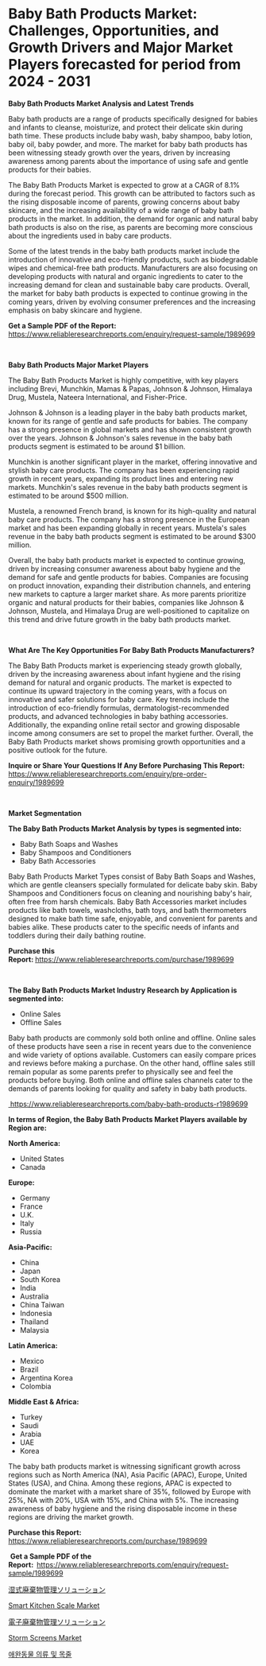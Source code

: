 <p><h1>Baby Bath Products Market: Challenges, Opportunities, and Growth Drivers and Major Market Players forecasted for period from 2024 - 2031</h1></p><p><strong>Baby Bath Products Market Analysis and Latest Trends</strong></p>
<p><p>Baby bath products are a range of products specifically designed for babies and infants to cleanse, moisturize, and protect their delicate skin during bath time. These products include baby wash, baby shampoo, baby lotion, baby oil, baby powder, and more. The market for baby bath products has been witnessing steady growth over the years, driven by increasing awareness among parents about the importance of using safe and gentle products for their babies.</p><p>The Baby Bath Products Market is expected to grow at a CAGR of 8.1% during the forecast period. This growth can be attributed to factors such as the rising disposable income of parents, growing concerns about baby skincare, and the increasing availability of a wide range of baby bath products in the market. In addition, the demand for organic and natural baby bath products is also on the rise, as parents are becoming more conscious about the ingredients used in baby care products.</p><p>Some of the latest trends in the baby bath products market include the introduction of innovative and eco-friendly products, such as biodegradable wipes and chemical-free bath products. Manufacturers are also focusing on developing products with natural and organic ingredients to cater to the increasing demand for clean and sustainable baby care products. Overall, the market for baby bath products is expected to continue growing in the coming years, driven by evolving consumer preferences and the increasing emphasis on baby skincare and hygiene.</p></p>
<p><strong>Get a Sample PDF of the Report:&nbsp;</strong> <a href="https://www.reliableresearchreports.com/enquiry/request-sample/1989699">https://www.reliableresearchreports.com/enquiry/request-sample/1989699</a></p>
<p>&nbsp;</p>
<p><strong>Baby Bath Products Major Market Players</strong></p>
<p><p>The Baby Bath Products Market is highly competitive, with key players including Brevi, Munchkin, Mamas & Papas, Johnson & Johnson, Himalaya Drug, Mustela, Nateera International, and Fisher-Price. </p><p>Johnson & Johnson is a leading player in the baby bath products market, known for its range of gentle and safe products for babies. The company has a strong presence in global markets and has shown consistent growth over the years. Johnson & Johnson's sales revenue in the baby bath products segment is estimated to be around $1 billion.</p><p>Munchkin is another significant player in the market, offering innovative and stylish baby care products. The company has been experiencing rapid growth in recent years, expanding its product lines and entering new markets. Munchkin's sales revenue in the baby bath products segment is estimated to be around $500 million.</p><p>Mustela, a renowned French brand, is known for its high-quality and natural baby care products. The company has a strong presence in the European market and has been expanding globally in recent years. Mustela's sales revenue in the baby bath products segment is estimated to be around $300 million.</p><p>Overall, the baby bath products market is expected to continue growing, driven by increasing consumer awareness about baby hygiene and the demand for safe and gentle products for babies. Companies are focusing on product innovation, expanding their distribution channels, and entering new markets to capture a larger market share. As more parents prioritize organic and natural products for their babies, companies like Johnson & Johnson, Mustela, and Himalaya Drug are well-positioned to capitalize on this trend and drive future growth in the baby bath products market.</p></p>
<p>&nbsp;</p>
<p><strong>What Are The Key Opportunities For Baby Bath Products Manufacturers?</strong></p>
<p><p>The Baby Bath Products market is experiencing steady growth globally, driven by the increasing awareness about infant hygiene and the rising demand for natural and organic products. The market is expected to continue its upward trajectory in the coming years, with a focus on innovative and safer solutions for baby care. Key trends include the introduction of eco-friendly formulas, dermatologist-recommended products, and advanced technologies in baby bathing accessories. Additionally, the expanding online retail sector and growing disposable income among consumers are set to propel the market further. Overall, the Baby Bath Products market shows promising growth opportunities and a positive outlook for the future.</p></p>
<p><strong>Inquire or Share Your Questions If Any Before Purchasing This Report:</strong> <a href="https://www.reliableresearchreports.com/enquiry/pre-order-enquiry/1989699">https://www.reliableresearchreports.com/enquiry/pre-order-enquiry/1989699</a></p>
<p>&nbsp;</p>
<p><strong>Market Segmentation</strong></p>
<p><strong>The Baby Bath Products Market Analysis by types is segmented into:</strong></p>
<p><ul><li>Baby Bath Soaps and Washes</li><li>Baby Shampoos and Conditioners</li><li>Baby Bath Accessories</li></ul></p>
<p><p>Baby Bath Products Market Types consist of Baby Bath Soaps and Washes, which are gentle cleansers specially formulated for delicate baby skin. Baby Shampoos and Conditioners focus on cleaning and nourishing baby's hair, often free from harsh chemicals. Baby Bath Accessories market includes products like bath towels, washcloths, bath toys, and bath thermometers designed to make bath time safe, enjoyable, and convenient for parents and babies alike. These products cater to the specific needs of infants and toddlers during their daily bathing routine.</p></p>
<p><strong>Purchase this Report:&nbsp;</strong><a href="https://www.reliableresearchreports.com/purchase/1989699">https://www.reliableresearchreports.com/purchase/1989699</a></p>
<p>&nbsp;</p>
<p><strong>The Baby Bath Products Market Industry Research by Application is segmented into:</strong></p>
<p><ul><li>Online Sales</li><li>Offline Sales</li></ul></p>
<p><p>Baby bath products are commonly sold both online and offline. Online sales of these products have seen a rise in recent years due to the convenience and wide variety of options available. Customers can easily compare prices and reviews before making a purchase. On the other hand, offline sales still remain popular as some parents prefer to physically see and feel the products before buying. Both online and offline sales channels cater to the demands of parents looking for quality and safety in baby bath products.</p></p>
<p><a href="https://www.reliableresearchreports.com/baby-bath-products-r1989699">&nbsp;https://www.reliableresearchreports.com/baby-bath-products-r1989699</a></p>
<p><strong>In terms of Region, the Baby Bath Products Market Players available by Region are:</strong></p>
<p>
    <p> <strong> North America: </strong>
        <ul>
            <li>United States</li>
            <li>Canada</li>
        </ul>
        </p> 
    <p> <strong> Europe: </strong>
        <ul>
            <li>Germany</li>
            <li>France</li>
            <li>U.K.</li>
            <li>Italy</li>
            <li>Russia</li>
        </ul>
        </p> 
    <p> <strong> Asia-Pacific: </strong>
        <ul>
            <li>China</li>
            <li>Japan</li>
            <li>South Korea</li>
            <li>India</li>
            <li>Australia</li>
            <li>China Taiwan</li>
            <li>Indonesia</li>
            <li>Thailand</li>
            <li>Malaysia</li>
        </ul>
        </p> 
    <p> <strong> Latin America: </strong>
        <ul>
            <li>Mexico</li>
            <li>Brazil</li>
            <li>Argentina Korea</li>
            <li>Colombia</li>
        </ul>
        </p> 
    <p> <strong> Middle East & Africa: </strong>
        <ul>
            <li>Turkey</li>
            <li>Saudi</li>
            <li>Arabia</li>
            <li>UAE</li>
            <li>Korea</li>
        </ul>
    </p>
    </p>
<p><p>The baby bath products market is witnessing significant growth across regions such as North America (NA), Asia Pacific (APAC), Europe, United States (USA), and China. Among these regions, APAC is expected to dominate the market with a market share of 35%, followed by Europe with 25%, NA with 20%, USA with 15%, and China with 5%. The increasing awareness of baby hygiene and the rising disposable income in these regions are driving the market growth.</p></p>
<p><strong>Purchase this Report: </strong><a href="https://www.reliableresearchreports.com/purchase/1989699">https://www.reliableresearchreports.com/purchase/1989699</a></p>
<p>&nbsp;<strong>Get a Sample PDF of the Report:&nbsp;&nbsp;</strong><a href="https://www.reliableresearchreports.com/enquiry/request-sample/1989699">https://www.reliableresearchreports.com/enquiry/request-sample/1989699</a></p>
<p><strong></strong></p>
<p><p><a href="https://github.com/JoanaNitzsche/Market-Research-Report-List-1/blob/main/2772425145843.md">湿式廃棄物管理ソリューション</a></p><p><a href="https://github.com/khayangel/Market-Research-Report-List-3/blob/main/smart-kitchen-scale-market.md">Smart Kitchen Scale Market</a></p><p><a href="https://github.com/KaliMetz2023/Market-Research-Report-List-1/blob/main/2704997145844.md">電子廃棄物管理ソリューション</a></p><p><a href="https://github.com/YashRP12/Market-Research-Report-List-5/blob/main/storm-screens-market.md">Storm Screens Market</a></p><p><a href="https://github.com/Edwards13Jessica/Market-Research-Report-List-1/blob/main/3111393154380.md">애완동물 의류 및 목줄</a></p></p>